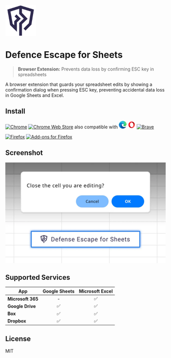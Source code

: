 <img src="assets/icon.png" width="96" height="96" alt="">

# Defence Escape for Sheets

> **Browser Extension:** Prevents data loss by confirming ESC key in spreadsheets

A browser extension that guards your spreadsheet edits by showing a confirmation dialog when pressing ESC key, preventing accidental data loss in Google Sheets and Excel.

## Install

[link-chrome]: https://chromewebstore.google.com/detail/llohomkiifbjdhmjdefhpdccbkealkma 'Chrome Web Store'
[link-firefox]: https://addons.mozilla.org/en-US/firefox/addon/defense-escape/ 'Add-ons for Firefox'

[<img src="https://raw.githubusercontent.com/alrra/browser-logos/90fdf03c/src/chrome/chrome.svg" width="32" alt="Chrome">][link-chrome]
[<img src="https://img.shields.io/chrome-web-store/v/llohomkiifbjdhmjdefhpdccbkealkma" alt="Chrome Web Store">][link-chrome]
also compatible with
[<img src="https://raw.githubusercontent.com/alrra/browser-logos/90fdf03c/src/edge/edge.svg" width="24" alt="Edge">][link-chrome]
[<img src="https://raw.githubusercontent.com/alrra/browser-logos/90fdf03c/src/opera/opera.svg" width="24" alt="Opera">][link-chrome]
[<img src="https://raw.githubusercontent.com/alrra/browser-logos/90fdf03c/src/brave/brave.svg" width="24" alt="Brave">][link-chrome]

[<img src="https://raw.githubusercontent.com/alrra/browser-logos/90fdf03c/src/firefox/firefox.svg" width="32" alt="Firefox">][link-firefox]
[<img src="https://img.shields.io/amo/v/defense-escape" alt="Add-ons for Firefox">][link-firefox]

## Screenshot

![](./screenshot.webp)

## Supported Services

| App | Google Sheets | Microsoft Excel | 
| --- | :---: | :---: |
| **Microsoft 365** | - | ✅ |
| **Google Drive** | ✅ | ✅ |
| **Box** | ✅ | ✅ |
| **Dropbox** | ✅ | ✅ |

## License

MIT
